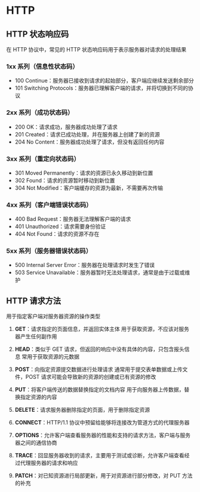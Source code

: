 # HTTP

## HTTP 状态响应码

在 HTTP 协议中，常见的 HTTP 状态响应码用于表示服务器对请求的处理结果

### 1xx 系列（信息性状态码）

-   100 Continue：服务器已接收到请求的起始部分，客户端应继续发送剩余部分
-   101 Switching Protocols：服务器已理解客户端的请求，并将切换到不同的协议

### 2xx 系列（成功状态码）

-   200 OK：请求成功，服务器成功处理了请求
-   201 Created：请求已成功处理，并在服务器上创建了新的资源
-   204 No Content：服务器成功处理了请求，但没有返回任何内容

### 3xx 系列（重定向状态码）

-   301 Moved Permanently：请求的资源已永久移动到新位置
-   302 Found：请求的资源暂时移动到新位置
-   304 Not Modified：客户端缓存的资源为最新，不需要再次传输

### 4xx 系列（客户端错误状态码）

-   400 Bad Request：服务器无法理解客户端的请求
-   401 Unauthorized：请求需要身份验证
-   404 Not Found：请求的资源不存在

### 5xx 系列（服务器错误状态码）

-   500 Internal Server Error：服务器在处理请求时发生了错误
-   503 Service Unavailable：服务器暂时无法处理请求，通常是由于过载或维护

## HTTP 请求方法

用于指定客户端对服务器资源的操作类型

1. **GET**：请求指定的页面信息，并返回实体主体
   用于获取资源，不应该对服务器产生任何副作用

2. **HEAD**：类似于 GET 请求，但返回的响应中没有具体的内容，只包含报头信息
   常用于获取资源的元数据

3. **POST**：向指定资源提交数据进行处理请求
   通常用于提交表单数据或上传文件，POST 请求可能会导致新的资源的创建或已有资源的修改

4. **PUT**：将客户端传送的数据替换指定的文档内容
   用于向服务器上传数据，替换指定资源的内容

5. **DELETE**：请求服务器删除指定的页面，用于删除指定资源

6. **CONNECT**：HTTP/1.1 协议中预留给能够将连接改为管道方式的代理服务器

7. **OPTIONS**：允许客户端查看服务器的性能和支持的请求方法，客户端与服务器之间的通信协商

8. **TRACE**：回显服务器收到的请求，主要用于测试或诊断，允许客户端查看经过代理服务器的请求和响应

9. **PATCH**：对已知资源进行局部更新，用于对资源进行部分修改，对 PUT 方法的补充
